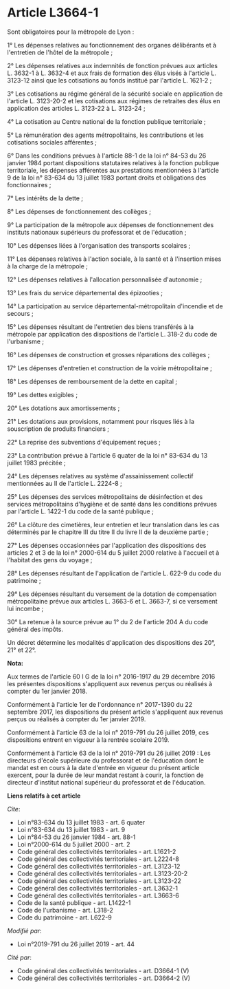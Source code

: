 # Article L3664-1

Sont obligatoires pour la métropole de Lyon :

1° Les dépenses relatives au fonctionnement des organes délibérants et à l'entretien de l'hôtel de la métropole ;

2° Les dépenses relatives aux indemnités de fonction prévues aux articles L. 3632-1 à L. 3632-4 et aux frais de formation des
élus visés à l'article L. 3123-12 ainsi que les cotisations au fonds institué par l'article L. 1621-2 ;

3° Les cotisations au régime général de la sécurité sociale en application de l'article L. 3123-20-2 et les cotisations aux
régimes de retraites des élus en application des articles L. 3123-22 à L. 3123-24 ;

4° La cotisation au Centre national de la fonction publique territoriale ;

5° La rémunération des agents métropolitains, les contributions et les cotisations sociales afférentes ;

6° Dans les conditions prévues à l'article 88-1 de la loi n° 84-53 du 26 janvier 1984 portant dispositions statutaires
relatives à la fonction publique territoriale, les dépenses afférentes aux prestations mentionnées à l'article 9 de la loi n°
83-634 du 13 juillet 1983 portant droits et obligations des fonctionnaires ;

7° Les intérêts de la dette ;

8° Les dépenses de fonctionnement des collèges ;

9° La participation de la métropole aux dépenses de fonctionnement des instituts nationaux supérieurs du professorat et de
l'éducation ;

10° Les dépenses liées à l'organisation des transports scolaires ;

11° Les dépenses relatives à l'action sociale, à la santé et à l'insertion mises à la charge de la métropole ;

12° Les dépenses relatives à l'allocation personnalisée d'autonomie ;

13° Les frais du service départemental des épizooties ;

14° La participation au service départemental-métropolitain d'incendie et de secours ;

15° Les dépenses résultant de l'entretien des biens transférés à la métropole par application des dispositions de l'article
L. 318-2 du code de l'urbanisme ;

16° Les dépenses de construction et grosses réparations des collèges ;

17° Les dépenses d'entretien et construction de la voirie métropolitaine ;

18° Les dépenses de remboursement de la dette en capital ;

19° Les dettes exigibles ;

20° Les dotations aux amortissements ;

21° Les dotations aux provisions, notamment pour risques liés à la souscription de produits financiers ;

22° La reprise des subventions d'équipement reçues ;

23° La contribution prévue à l'article 6 quater de la loi n° 83-634 du 13 juillet 1983 précitée ;

24° Les dépenses relatives au système d'assainissement collectif mentionnées au II de l'article L. 2224-8 ;

25° Les dépenses des services métropolitains de désinfection et des services métropolitains d'hygiène et de santé dans les
conditions prévues par l'article L. 1422-1 du code de la santé publique ;

26° La clôture des cimetières, leur entretien et leur translation dans les cas déterminés par le chapitre III du titre II du
livre II de la deuxième partie ;

27° Les dépenses occasionnées par l'application des dispositions des articles 2 et 3 de la loi n° 2000-614 du 5 juillet 2000
relative à l'accueil et à l'habitat des gens du voyage ;

28° Les dépenses résultant de l'application de l'article L. 622-9 du code du patrimoine ;

29° Les dépenses résultant du versement de la dotation de compensation métropolitaine prévue aux articles L. 3663-6 et L.
3663-7, si ce versement lui incombe ;

30° La retenue à la source prévue au 1° du 2 de l'article 204 A du code général des impôts.

Un décret détermine les modalités d'application des dispositions des 20°, 21° et 22°.

**Nota:**

Aux termes de l'article 60 I G de la loi n° 2016-1917 du 29 décembre 2016 les présentes dispositions s'appliquent aux revenus
perçus ou réalisés à compter du 1er janvier 2018.

Conformément à l'article 1er de l'ordonnance n° 2017-1390 du 22 septembre 2017, les dispositions du présent article
s'appliquent aux revenus perçus ou réalisés à compter du 1er janvier 2019.

Conformément à l'article 63 de la loi n° 2019-791 du 26 juillet 2019, ces dispositions entrent en vigueur à la rentrée
scolaire 2019.

Conformément à l'article 63 de la loi n° 2019-791 du 26 juillet 2019 : Les directeurs d'école supérieure du professorat et de
l'éducation dont le mandat est en cours à la date d'entrée en vigueur du présent article exercent, pour la durée de leur
mandat restant à courir, la fonction de directeur d'institut national supérieur du professorat et de l'éducation.

**Liens relatifs à cet article**

_Cite_:

  - Loi n°83-634 du 13 juillet 1983 - art. 6 quater
  - Loi n°83-634 du 13 juillet 1983 - art. 9
  - Loi n°84-53 du 26 janvier 1984 - art. 88-1
  - Loi n°2000-614 du 5 juillet 2000 - art. 2
  - Code général des collectivités territoriales - art. L1621-2
  - Code général des collectivités territoriales - art. L2224-8
  - Code général des collectivités territoriales - art. L3123-12
  - Code général des collectivités territoriales - art. L3123-20-2
  - Code général des collectivités territoriales - art. L3123-22
  - Code général des collectivités territoriales - art. L3632-1
  - Code général des collectivités territoriales - art. L3663-6
  - Code de la santé publique - art. L1422-1
  - Code de l'urbanisme - art. L318-2
  - Code du patrimoine - art. L622-9

_Modifié par_:

  - Loi n°2019-791 du 26 juillet 2019 - art. 44

_Cité par_:

  - Code général des collectivités territoriales - art. D3664-1 (V)
  - Code général des collectivités territoriales - art. D3664-2 (V)
